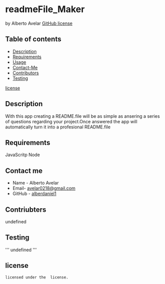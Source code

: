 # readmeFile_Maker
  by Alberto Avelar
  [GitHub license](https://img.shields.io/badge/license--yellowgreeen.svg)
  ## Table of contents
  * [Description](#description)
  * [Requirements](#requirements)
  * [Usage](#usage)
  * [Contact-Me](#contact-me)
  * [Contributors](#contributors)
  * [Testing](#testing)
  
[license](#license)

  ## Description
  With this app creating a README.file will be as simple as ansering a series of questions regarding your project.Once answered the app will automatically turn it into  a profesional README.file
  ## Requirements
  JavaScritp Node 
  ## Contact me
  * Name - Alberto Avelar
  * Email- avelar0218@gmail.com	
  * GitHub - [alberdaniel1](https://github.com/alberdaniel1/)
  ## Contriubters
  undefined
  ## Testing
  '''
  undefined
  '''
  ## license 
    licensed under the  license.
  